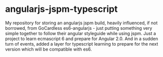 # angularjs-jspm-typescript

My repository for storing an angularjs jspm build, heavily influenced, if not borrowed, from GoCardless es6-angularjs - just putting something very simple together to follow their angular styleguide while using jspm.  Just a project to learn ecmascript 6 and prepare for Angular 2.0.  And in a sudden turn of events, added a layer for typescript learning to prepare for the next version which will be compatible with es6.

